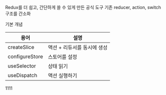 
Redux를 더 쉽고, 간단하게 쓸 수 있게 만든 공식 도구
기존 reducer, action, switch 구조를 간소화

기본 개념

| 용어             | 설명               |
| -------------- | ---------------- |
| createSlice    | 액션 + 리듀서를 동시에 생성 |
| configureStore | 스토어를 설정          |
| useSelector    | 상태 읽기            |
| useDispatch    | 액션 실행하기          |
1111